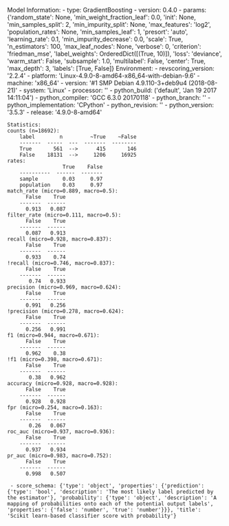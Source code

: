 Model Information:
	 - type: GradientBoosting
	 - version: 0.4.0
	 - params: {'random_state': None, 'min_weight_fraction_leaf': 0.0, 'init': None, 'min_samples_split': 2, 'min_impurity_split': None, 'max_features': 'log2', 'population_rates': None, 'min_samples_leaf': 1, 'presort': 'auto', 'learning_rate': 0.1, 'min_impurity_decrease': 0.0, 'scale': True, 'n_estimators': 100, 'max_leaf_nodes': None, 'verbose': 0, 'criterion': 'friedman_mse', 'label_weights': OrderedDict([(True, 10)]), 'loss': 'deviance', 'warm_start': False, 'subsample': 1.0, 'multilabel': False, 'center': True, 'max_depth': 3, 'labels': [True, False]}
	Environment:
	 - revscoring_version: '2.2.4'
	 - platform: 'Linux-4.9.0-8-amd64-x86_64-with-debian-9.6'
	 - machine: 'x86_64'
	 - version: '#1 SMP Debian 4.9.110-3+deb9u4 (2018-08-21)'
	 - system: 'Linux'
	 - processor: ''
	 - python_build: ('default', 'Jan 19 2017 14:11:04')
	 - python_compiler: 'GCC 6.3.0 20170118'
	 - python_branch: ''
	 - python_implementation: 'CPython'
	 - python_revision: ''
	 - python_version: '3.5.3'
	 - release: '4.9.0-8-amd64'
	
	Statistics:
	counts (n=18692):
		label        n         ~True    ~False
		-------  -----  ---  -------  --------
		True       561  -->      415       146
		False    18131  -->     1206     16925
	rates:
		              True    False
		----------  ------  -------
		sample        0.03     0.97
		population    0.03     0.97
	match_rate (micro=0.889, macro=0.5):
		  False    True
		-------  ------
		  0.913   0.087
	filter_rate (micro=0.111, macro=0.5):
		  False    True
		-------  ------
		  0.087   0.913
	recall (micro=0.928, macro=0.837):
		  False    True
		-------  ------
		  0.933    0.74
	!recall (micro=0.746, macro=0.837):
		  False    True
		-------  ------
		   0.74   0.933
	precision (micro=0.969, macro=0.624):
		  False    True
		-------  ------
		  0.991   0.256
	!precision (micro=0.278, macro=0.624):
		  False    True
		-------  ------
		  0.256   0.991
	f1 (micro=0.944, macro=0.671):
		  False    True
		-------  ------
		  0.962    0.38
	!f1 (micro=0.398, macro=0.671):
		  False    True
		-------  ------
		   0.38   0.962
	accuracy (micro=0.928, macro=0.928):
		  False    True
		-------  ------
		  0.928   0.928
	fpr (micro=0.254, macro=0.163):
		  False    True
		-------  ------
		   0.26   0.067
	roc_auc (micro=0.937, macro=0.936):
		  False    True
		-------  ------
		  0.937   0.934
	pr_auc (micro=0.983, macro=0.752):
		  False    True
		-------  ------
		  0.998   0.507
	
	 - score_schema: {'type': 'object', 'properties': {'prediction': {'type': 'bool', 'description': 'The most likely label predicted by the estimator'}, 'probability': {'type': 'object', 'description': 'A mapping of probabilities onto each of the potential output labels', 'properties': {'false': 'number', 'true': 'number'}}}, 'title': 'Scikit learn-based classifier score with probability'}

